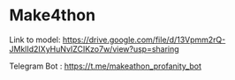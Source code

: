 # Make4thon
Link to model: https://drive.google.com/file/d/13Vpmm2rQ-JMklId2IXyHuNvIZCIKzo7w/view?usp=sharing 


Telegram Bot : https://t.me/makeathon_profanity_bot
